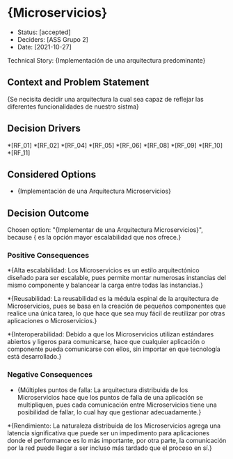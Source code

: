 # {Microservicios}

* Status: [accepted]
* Deciders: [ASS Grupo 2]
* Date: [2021-10-27] 


Technical Story: {Implementación de una arquitectura predominante} 

## Context and Problem Statement

{Se necisita decidir una arquitectura la cual sea capaz de reflejar las diferentes funcionalidades de nuestro sistma}

## Decision Drivers 
*[RF_01]
*[RF_02]
*[RF_04]
*[RF_05]
*[RF_06]
*[RF_08]
*[RF_09]
*[RF_10]
*[RF_11]


## Considered Options

* {Implementación de una Arquitectura Microservicios}


## Decision Outcome

Chosen option: "{Implementar de una Arquitectura Microservicios}", because { es la opción mayor escalabilidad que nos ofrece.}

### Positive Consequences <!-- optional -->

*{Alta escalabilidad: Los Microservicios es un estilo arquitectónico diseñado para ser escalable, pues permite montar
numerosas instancias del mismo componente y balancear la carga entre todas las instancias.}

*{Reusabilidad: La reusabilidad es la médula espinal de la arquitectura de Microservicios, pues se basa en la creación 
de pequeños componentes que realice una única tarea, lo que hace que sea muy fácil de reutilizar por otras aplicaciones o Microservicios.}

*{Interoperabilidad: Debido a que los Microservicios utilizan estándares abiertos y ligeros para comunicarse, 
hace que cualquier aplicación o componente pueda comunicarse con ellos, sin importar en que tecnología está desarrollado.}



### Negative Consequences 

* {Múltiples puntos de falla: La arquitectura distribuida de los Microservicios hace que los puntos de falla de una 
aplicación se multipliquen, pues cada comunicación entre Microservicios tiene una posibilidad de fallar, lo cual hay 
que gestionar adecuadamente.}

*{Rendimiento: La naturaleza distribuida de los Microservicios agrega una latencia significativa que puede ser un 
impedimento para aplicaciones donde el performance es lo más importante, por otra parte, la comunicación por la red 
puede llegar a ser incluso más tardado que el proceso en sí.}


